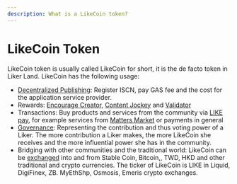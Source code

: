 ```yaml
---
description: What is a LikeCoin token?
---
```


# LikeCoin Token

LikeCoin token is usually called LikeCoin for short, it is the de facto token in Liker Land. LikeCoin has the following usage:

* [Decentralized Publishing](../../general-guides/decentralized-publishing/): Register ISCN, pay GAS fee and the cost for the application service provider.
* Rewards: [Encourage Creator](../../user-guide/liker-land/like.md), [Content Jockey](../../user-guide/liker-land/superlike.md) and [Validator](../../general-guides/stake/delegation-of-likecoin.md)
* Transactions: Buy products and services from the community via [LIKE pay](../../general-guides/wallet/like-pay.md), for example services from [Matters Market](../../user-guide/community/products-and-services.md) or payments in general
* [Governance](../../general-guides/governance/): Representing the contribution and thus voting power of a Liker. The more contribution a Liker makes, the more LikeCoin she receives and the more influential power she has in the community.
* Bridging with other communities and the traditional world: LikeCoin can be [exchanged](../../general-guides/trade/) into and from Stable Coin, Bitcoin,, TWD, HKD and other traditional and crypto currencies. The ticker of LikeCoin is LIKE in Liquid, DigiFinex, ZB. MyEthShp, Osmosis, Emeris crypto exchanges.
